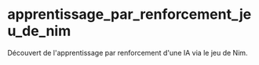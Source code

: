 # apprentissage_par_renforcement_jeu_de_nim
Découvert de l'apprentissage par renforcement d'une IA via le jeu de Nim.
